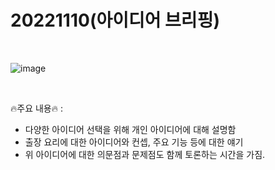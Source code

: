 # 20221110(아이디어 브리핑)

<br>

![image](https://user-images.githubusercontent.com/103583674/201034097-d6d3d9d5-9b1d-4fe6-8abc-e9d5fb8486a9.png)


<br>


🔥주요 내용🔥 : <br>
* 다양한 아이디어 선택을 위해 개인 아이디어에 대해 설명함  <br>
* 출장 요리에 대한 아이디어와 컨셉, 주요 기능 등에 대한 얘기<br>
* 위 아이디어에 대한 의문점과 문제점도 함께 토론하는 시간을 가짐.<br>
